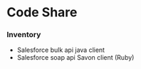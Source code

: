 Code Share
==========

### Inventory

*  Salesforce bulk api java client
*  Salesforce soap api Savon client (Ruby)
